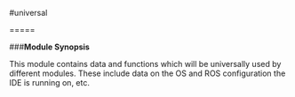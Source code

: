 #universal

=====

###**Module Synopsis**

This module contains data and functions which will be universally used by different modules.  These include data on the OS and ROS configuration the IDE is running on, etc.
